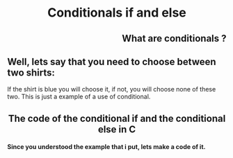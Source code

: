 <h1 align="center">Conditionals if and else</h1>
<h2 align="right">What are conditionals ? </h2> 
<h2> Well, lets say that you need to choose between two shirts:</h2> 
<div> If the shirt is blue you will choose it, if not, you will choose none of these two. This is just a example of a use of conditional.</div>

<h2 align="center">The code of the conditional if and the conditional else in C</h2>
<h4>Since you understood the example that i put, lets make a code of it.</h4>
